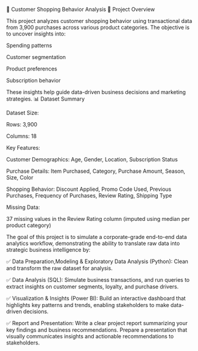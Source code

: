 🛒 Customer Shopping Behavior Analysis
📘 Project Overview

This project analyzes customer shopping behavior using transactional data from 3,900 purchases across various product categories.
The objective is to uncover insights into:

Spending patterns

Customer segmentation

Product preferences

Subscription behavior

These insights help guide data-driven business decisions and marketing strategies.
📊 Dataset Summary

Dataset Size:

Rows: 3,900

Columns: 18

Key Features:

Customer Demographics: Age, Gender, Location, Subscription Status

Purchase Details: Item Purchased, Category, Purchase Amount, Season, Size, Color

Shopping Behavior: Discount Applied, Promo Code Used, Previous Purchases, Frequency of Purchases, Review Rating, Shipping Type

Missing Data:

37 missing values in the Review Rating column (imputed using median per product category)

The goal of this project is to simulate a corporate-grade end-to-end data analytics workflow, demonstrating the ability to translate raw data into strategic business intelligence by:

✅ Data Preparation,Modeling & Exploratory Data Analysis (Python): Clean and transform the raw dataset for analysis.

✅ Data Analysis (SQL): Simulate business transactions, and run queries to extract insights on customer segments, loyalty, and purchase drivers.

✅ Visualization & Insights (Power BI): Build an interactive dashboard that highlights key patterns and trends, enabling stakeholders to make data-driven decisions.

✅ Report and Presentation: Write a clear project report summarizing your key findings and business recommendations. Prepare a presentation that visually communicates insights and actionable recommendations to stakeholders.

